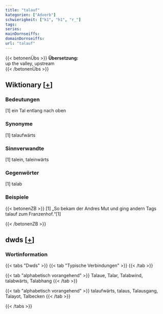 ```yaml
---
title: "talauf"
kategorien: ["Adverb"]
schwierigkeit: ["k1", "h1", "r_"]
tags:
series:
mainDornseiffs:
domainDornseiffs:
url: "talauf"
---
```


{{< betonenÜbs >}}
**Übersetzung:**  
up the valley, upstream  
{{< /betonenÜbs >}}

## Wiktionary [[+](https://de.wiktionary.org/wiki/talauf)]

### Bedeutungen
[1] ein Tal entlang nach oben  

### Synonyme
[1] talaufwärts  

### Sinnverwandte
[1] talein, taleinwärts  

### Gegenwörter
[1] talab  

### Beispiele
{{< betonenZB >}}
[1] „So bekam der Andres Mut und ging andern Tags talauf zum Franzenhof.“[1]  

{{< /betonenZB >}}


## dwds [[+](https://www.dwds.de/wb/talauf)]

### Wortinformation
{{< tabs "Dwds" >}}
{{< tab "Typische Verbindungen" >}}
{{< /tab >}}

{{< tab "alphabetisch vorangehend" >}}
Talaue, Talar, Talabwind, talabwärts, Talabhang
{{< /tab >}}

{{< tab "alphabetisch vorangehend" >}}
talaufwärts, talaus, Talausgang, Talayot, Talbecken
{{< /tab >}}

{{< /tabs >}}

